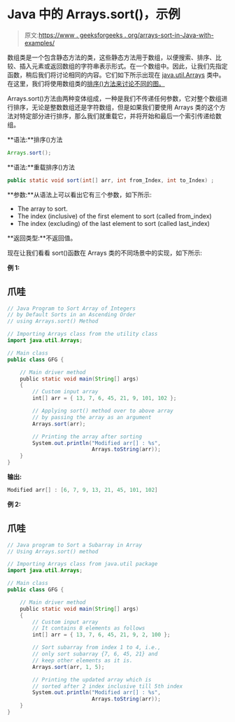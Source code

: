 # Java 中的 Arrays.sort()，示例

> 原文:[https://www . geeksforgeeks . org/arrays-sort-in-Java-with-examples/](https://www.geeksforgeeks.org/arrays-sort-in-java-with-examples/)

数组类是一个包含静态方法的类，这些静态方法用于数组，以便搜索、排序、比较、插入元素或返回数组的字符串表示形式。在一个数组中。因此，让我们先指定函数，稍后我们将讨论相同的内容。它们如下所示出现在 [java.util.Arrays](https://www.geeksforgeeks.org/array-class-in-java/) 类中。在这里，我们将使用数组类的[排序()方法来讨论不同的图。](https://www.geeksforgeeks.org/arrays-sort-in-java-with-examples/)

Arrays.sort()方法由两种变体组成，一种是我们不传递任何参数，它对整个数组进行排序，无论是整数数组还是字符数组，但是如果我们要使用 Arrays 类的这个方法对特定部分进行排序，那么我们就重载它，并将开始和最后一个索引传递给数组。

**语法:**排序()方法

```java
Arrays.sort(); 
```

**语法:**重载排序()方法

```java
public static void sort(int[] arr, int from_Index, int to_Index) ;
```

**参数:**从语法上可以看出它有三个参数，如下所示:

*   The array to sort.
*   The index (inclusive) of the first element to sort (called from_index)
*   The index (excluding) of the last element to sort (called last_index)

**返回类型:**不返回值。

现在让我们看看 sort()函数在 Arrays 类的不同场景中的实现，如下所示:

**例 1:**

## 爪哇

```java
// Java Program to Sort Array of Integers
// by Default Sorts in an Ascending Order
// using Arrays.sort() Method

// Importing Arrays class from the utility class
import java.util.Arrays;

// Main class
public class GFG {

    // Main driver method
    public static void main(String[] args)
    {
        // Custom input array
        int[] arr = { 13, 7, 6, 45, 21, 9, 101, 102 };

        // Applying sort() method over to above array
        // by passing the array as an argument
        Arrays.sort(arr);

        // Printing the array after sorting
        System.out.println("Modified arr[] : %s",
                           Arrays.toString(arr));
    }
}
```

**输出:**

```java
Modified arr[] : [6, 7, 9, 13, 21, 45, 101, 102]
```

**例 2:**

## 爪哇

```java
// Java program to Sort a Subarray in Array
// Using Arrays.sort() method

// Importing Arrays class from java.util package
import java.util.Arrays;

// Main class
public class GFG {

    // Main driver method
    public static void main(String[] args)
    {
        // Custom input array
        // It contains 8 elements as follows
        int[] arr = { 13, 7, 6, 45, 21, 9, 2, 100 };

        // Sort subarray from index 1 to 4, i.e.,
        // only sort subarray {7, 6, 45, 21} and
        // keep other elements as it is.
        Arrays.sort(arr, 1, 5);

        // Printing the updated array which is
        // sorted after 2 index inclusive till 5th index
        System.out.println("Modified arr[] : %s",
                           Arrays.toString(arr));
    }
}
```
